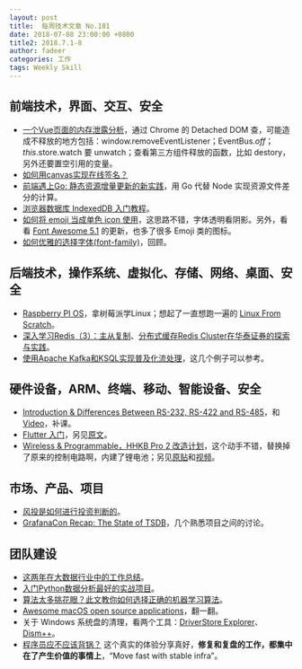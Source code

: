 ```yaml
---
layout: post
title:  每周技术文章 No.181
date: 2018-07-08 23:00:00 +0800
title2: 2018.7.1-8
author: fadeer
categories: 工作
tags: Weekly Skill
---
```


前端技术，界面、交互、安全
----
* [一个Vue页面的内存泄露分析](https://www.yinchengli.com/2018/06/25/vue-memory-leak/)，通过 Chrome 的 Detached DOM 查，可能造成不释放的地方包括：window.removeEventListener；EventBus.$off；this.$store.watch 要 unwatch；查看第三方组件释放的函数，比如 destory，另外还要置空引用的变量。
* [如何用canvas实现在线签名？](https://jdc.jd.com/archives/212515)
* [前端遇上Go: 静态资源增量更新的新实践](https://tech.meituan.com/fe-and-golang.html)，用 Go 代替 Node 实现资源文件差分的计算。
* [浏览器数据库 IndexedDB 入门教程](http://www.ruanyifeng.com/blog/2018/07/indexeddb.html)。
* [如何将 emoji 当成单色 icon 使用](https://zhuanlan.zhihu.com/p/38767488)，这思路不错，字体透明看阴影。另外，看看 [Font Awesome 5.1](https://blog.fontawesome.com/font-awesome-5-1-409-new-icons-more-4c1e407fae49) 的更新，也多了很多 Emoji 类的图标。
* [如何优雅的选择字体(font-family)](https://segmentfault.com/a/1190000006110417)，回顾。

后端技术，操作系统、虚拟化、存储、网络、桌面、安全
----
* [Raspberry PI OS](https://github.com/s-matyukevich/raspberry-pi-os)，拿树莓派学Linux；想起了一直想跑一遍的 [Linux From Scratch](http://www.linuxfromscratch.org/lfs/)。
* [深入学习Redis（3）：主从复制](http://www.cnblogs.com/kismetv/p/9236731.html)、[分布式缓存Redis Cluster在华泰证券的探索与实践](http://www.talkwithtrend.com/Article/241437)。
* [使用Apache Kafka和KSQL实现普及化流处理](http://www.infoq.com/cn/articles/democratizing-stream-processing-apache-kafka-ksql)，这几个例子可以参考。

硬件设备，ARM、终端、移动、智能设备、安全
----
* [Introduction & Differences Between RS-232, RS-422 and RS-485](https://www.cnx-software.com/2018/07/04/differences-rs-232-rs-422-rs-485/)，和 [Video](https://www.youtube.com/watch?v=NBYB2XKu69I)，补课。
* [Flutter 入门](https://blog.csdn.net/kmyhy/article/details/80922736)，另见[原文](https://www.raywenderlich.com/188257/getting-started-with-flutter)。
* [Wireless & Programmable，HHKB Pro 2 改造计划](https://sspai.com/post/45539)，这个动手不错，替换掉了原来的控制电路啊，内建了锂电池；另见[原贴](https://geekhack.org/index.php?topic=71517.0)和[视频](https://www.youtube.com/watch?v=LQftwRu6yzQ)。

市场、产品、项目
----
* [风投是如何进行投资判断的](http://blog.devtang.com/2018/07/01/how-to-invest/)。
* [GrafanaCon Recap: The State of TSDB](https://grafana.com/blog/2018/07/03/grafanacon-recap-the-state-of-tsdb/)，几个熟悉项目之间的讨论。

团队建设
----
<!--preview-end-->
* [这两年在大数据行业中的工作总结](https://www.cnblogs.com/ztfjs/p/bigdata.html)。
* [入门Python数据分析最好的实战项目](https://segmentfault.com/a/1190000015440560)。
* [算法太多挑花眼？此文教你如何选择正确的机器学习算法](https://www.jiqizhixin.com/articles/choosing-the-right-machine-learning-algorithm)。
* [Awesome macOS open source applications](https://github.com/serhii-londar/open-source-mac-os-apps/blob/master/README.md)，翻一翻。
* 关于 Windows 系统盘的清理，看两个工具：[DriverStore Explorer](https://www.appinn.com/driverstore-explorer/)、[Dism++](https://www.appinn.com/dism-plusplus-free-space/)。
* [程序员应不应该背锅？](http://mrpeak.cn/blog/ios-mistake-cost/) 这个真实的体验分享真好，**修复和复盘的工作，都集中在了产生价值的事情上**，“Move fast with stable infra”。



